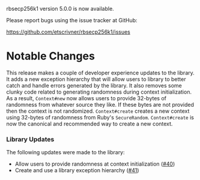 rbsecp256k1 version 5.0.0 is now available.

Please report bugs using the issue tracker at GitHub:

https://github.com/etscrivner/rbsecp256k1/issues

Notable Changes
===============

This release makes a couple of developer experience updates to the library. It
adds a new exception hierarchy that will allow users to library to better catch
and handle errors generated by the library. It also removes some clunky code
related to generating randomness during context initialization. As a result,
`Context#new` now allows users to provide 32-bytes of randomness from whatever
source they like. If these bytes are not provided then the context is not
randomized. `Context#create` creates a new context using 32-bytes of randomness
from Ruby's `SecureRandom`. `Context#create` is now the canonical and
recommended way to create a new context.

### Library Updates

The following updates were made to the library:

* Allow users to provide randomness at context initialization ([#40](https://github.com/etscrivner/rbsecp256k1/issues/40))
* Create and use a library exception hierarchy ([#41](https://github.com/etscrivner/rbsecp256k1/issues/41))
